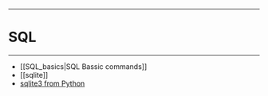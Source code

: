 --------------------------------------------------------------------------------
# SQL
--------------------------------------------------------------------------------
- [[SQL_basics|SQL Bassic commands]]
- [[sqlite]]
- [sqlite3 from Python](Python/sqlite3)


